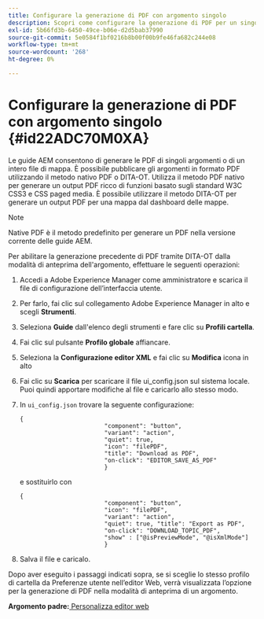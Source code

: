 ```yaml
---
title: Configurare la generazione di PDF con argomento singolo
description: Scopri come configurare la generazione di PDF per un singolo argomento
exl-id: 5b66fd3b-6450-49ce-b06e-d2d5bab37990
source-git-commit: 5e0584f1bf0216b8b00f00b9fe46fa682c244e08
workflow-type: tm+mt
source-wordcount: '268'
ht-degree: 0%

---
```


# Configurare la generazione di PDF con argomento singolo {#id22ADC70M0XA}

Le guide AEM consentono di generare le PDF di singoli argomenti o di un intero file di mappa. È possibile pubblicare gli argomenti in formato PDF utilizzando il metodo nativo PDF o DITA-OT. Utilizza il metodo PDF nativo per generare un output PDF ricco di funzioni basato sugli standard W3C CSS3 e CSS paged media. È possibile utilizzare il metodo DITA-OT per generare un output PDF per una mappa dal dashboard delle mappe.

>[!NOTE]
>
> Native PDF è il metodo predefinito per generare un PDF nella versione corrente delle guide AEM.

Per abilitare la generazione precedente di PDF tramite DITA-OT dalla modalità di anteprima dell&#39;argomento, effettuare le seguenti operazioni:

1. Accedi a Adobe Experience Manager come amministratore e scarica il file di configurazione dell’interfaccia utente.

1. Per farlo, fai clic sul collegamento Adobe Experience Manager in alto e scegli **Strumenti**.
1. Seleziona **Guide** dall&#39;elenco degli strumenti e fare clic su **Profili cartella**.
1. Fai clic sul pulsante **Profilo globale** affiancare.
1. Seleziona la **Configurazione editor XML** e fai clic su **Modifica** icona in alto
1. Fai clic su **Scarica** per scaricare il file ui\_config.json sul sistema locale. Puoi quindi apportare modifiche al file e caricarlo allo stesso modo.
1. In `ui_config.json` trovare la seguente configurazione:

   ```
   {
                           "component": "button",
                           "variant": "action",
                           "quiet": true,
                           "icon": "filePDF",
                           "title": "Download as PDF",
                           "on-click": "EDITOR_SAVE_AS_PDF"
                           }
   ```

   e sostituirlo con

   ```
   {
                           "component": "button",
                           "icon": "filePDF",
                           "variant": "action",
                           "quiet": true, "title": "Export as PDF",
                           "on-click": "DOWNLOAD_TOPIC_PDF",
                           "show" : ["@isPreviewMode", "@isXmlMode"]
                           }
   ```

1. Salva il file e caricalo.

Dopo aver eseguito i passaggi indicati sopra, se si sceglie lo stesso profilo di cartella da Preferenze utente nell’editor Web, verrà visualizzata l’opzione per la generazione di PDF nella modalità di anteprima di un argomento.

**Argomento padre:**[ Personalizza editor web](conf-web-editor.md)
